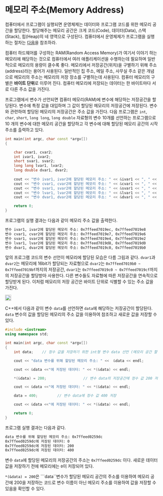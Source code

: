 # 메모리 주소(Memory Address)

컴퓨터에서 프로그램이 실행되면 운영체제는 데이터와 프로그램 코드를 위한 메모리 공간을 할당한다. 할당해주는 메모리 공간은 크게 코드(Code), 데이터(Data), 스택(Stack), 힙(Heap)의 네 영역으로 구성된다. 
컴퓨터에서 운영체제가 프로그램을 실행하는 절차는 [다음](https://github.com/geunkim/CPPLectures/blob/master/MemoryModelAndNameSpace/Memory_Model.md#%ED%94%84%EB%A1%9C%EA%B7%B8%EB%9E%A8-%EC%8B%A4%ED%96%89)을 참조하라.

컴퓨터 하드웨어를 구성하는 RAM(Random Access Memory)가 여기서 이야기 하는 메모리에 해당하는 것으로 컴퓨터에서 여러 애플리케이션을 수행하는데 필요하며 일반적으로 메모리의 용량이 클수록 좋다. 
메모리에서 저장공간(위치)을 구별하기 위해 주소(address)라는 용어가 사용된다. 일반적인 집 주소, 메일 주소, 사무실 주소 같은 개념으로 메모리의 주소는 메모리의 저장 장소를 구별하는데 사용된다.
컴퓨터 메모리의 구별은 **바이트 단위**로 이루어 진다. 컴퓨터 메모리에 저장되는 데이터는 한 바이트마다 서로 다른 주소 값을 가진다. 

프로그램에서 변수가 선언되면 컴퓨터 메모리(RAM)에 변수에 해당하는 저장공간을 할당된다. 변수에 특정 값을 대입하며 그 값이 할당된 메모리의 저장공간에 저장된다. 
변수와 관련하여 할당된 메모리의 저장공간은 주소 값을 가진다. 
다음 프로그램은 ```int```, ```char```, ```short```, ```long long```, ```long double``` 자료형의 변수 10개를 선언하는 프로그램으로 10 개의 변수에 대한 메모리 공간을 할당하고
각 변수에 대해 할당된 메모리 공간의 시작 주소를 출력하고 있다.   

```c++
int main(int argc, char const *argv[])
{

	char cvar1, cvar2;
	int ivar1, ivar2;
	short svar1, svar2;
	long long lvar1, lvar2;
	long double dvar1, dvar2;
	
	cout << "변수 ivar1, ivar2에 할당된 메모리 주소: " << &ivar1 << ", " << &ivar2 << endl;
	cout << "변수 cvar1, cvar2에 할당된 메모리 주소: " << &cvar1 << ", " << &cvar2 << endl;
	cout << "변수 svar1, svar2에 할당된 메모리 주소: " << &svar1 << ", " << &svar2 << endl;
	cout << "변수 lvar1, lvar2에 할당된 메모리 주소: " << &lvar1 << ", " << &lvar2 << endl;
	cout << "변수 dvar1, dvar2에 할당된 메모리 주소: " << &dvar1 << ", " << &dvar2 << endl;

	return 0;
}
```
프로그램의 실행 결과는 다음과 같이 메모리 주소 값을 출력한다.

```bash
변수 ivar1, ivar2에 할당된 메모리 주소: 0x7ffeed7019ec, 0x7ffeed7019e8
변수 cvar1, cvar2에 할당된 메모리 주소: 0x7ffeed7019e7, 0x7ffeed7019e6
변수 svar1, svar2에 할당된 메모리 주소: 0x7ffeed7019e4, 0x7ffeed7019e2
변수 lvar1, lvar2에 할당된 메모리 주소: 0x7ffeed7019d8, 0x7ffeed7019d0
변수 dvar1, dvar2에 할당된 메모리 주소: 0x7ffeed7019c0, 0x7ffeed7019b0
```
앞의 프로그램 코드의 변수 선언이 메모리에 할당된 모습은 다름 그림과 같다. ```dvar1```과 ```dvar2```는 메모리에 16bit가 할당되는 자료형으로 
```dvar2```는 ```0x7ffeed7019b0 ~ 0x7ffeed7019bf```까지의 저장공간, ```dvar1```는 ```0x7ffeed7019c0 ~ 0x7ffeed7019cf```까지의 저장공간을 할당받아 사용한다. 
다른 변수들도 자료형에 따른 저장공간을 연속적으로 할당받게 된다. 이처럼 메모리의 저장 공간은 바이트 단위로 식별할 수 있는 주소 값을 가진다.

<img width=20pt src=./memory_alloc.png>

C++에서 다음과 같이 변수 ```data```를 선언하면 ```data```에 해당하는 저장공간이 할당된다. ```data``` 변수의 값을 할당된 메모리의 주소 값을 이용하여 참조하고 새로운 값을 저장할 수 있다.  

```c++
#include <iostream>
using namespace std;

int main(int argc, char const *argv[])
{
	int data;    // 정수 값을 저장하기 위한 int형 변수 data 선언 (메모리 공간 할당)

	cout << "data 변수를 위해 할당된 메모리 주소: " <<  &data << endl;

	cout << &data <<"에 저장된 데이터: " << *(&data) << endl;

	*(&data) = 200;                 // 변수 data의 저장공간에 정수 값 200 저장

	cout << &data <<"에 저장된 데이터: " << *(&data) << endl;

	data = 400;			// 변수 data에 정수 값 400 저장  

	cout << &data <<"에 저장된 데이터: " << *(&data) << endl;

	return 0;
}
```

프로그램 실행 결과는 다음과 같다. 

```bash
data 변수를 위해 할당된 메모리 주소: 0x7ffeed0259dc
0x7ffeed0259dc에 저장된 데이터: 0
0x7ffeed0259dc에 저장된 데이터: 200
0x7ffeed0259dc에 저장된 데이터: 400
```

변수 ```data```에 할당된 메모리의 저장공간의 주소는 ```0x7ffeed0259dc``` 이다. 새로운 데이터 값을 저장하기 전에 메모리에는 ```0```이 저장되어 있다.

```*(&data) = 200```은 ```data``변수가 할당된 메모리 공간의 주소를 이용하여 메모리 공간에 200을 저장하는 코드로 
변수 이름이 아닌 메모리 주소를 이용하여 값을 저장할 수 있음을 확인할 수 있다. 

```data = 400;

